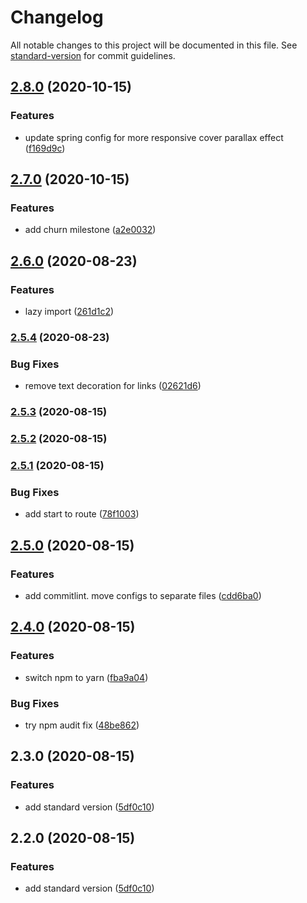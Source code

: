 # Changelog

All notable changes to this project will be documented in this file. See [standard-version](https://github.com/conventional-changelog/standard-version) for commit guidelines.

## [2.8.0](https://github.com/calvinyhu/calvinhu/compare/v2.7.0...v2.8.0) (2020-10-15)


### Features

* update spring config for more responsive cover parallax effect ([f169d9c](https://github.com/calvinyhu/calvinhu/commit/f169d9c7a1348c8d2f76cea587b266e9e379a31d))

## [2.7.0](https://github.com/calvinyhu/calvinhu/compare/v2.6.0...v2.7.0) (2020-10-15)


### Features

* add churn milestone ([a2e0032](https://github.com/calvinyhu/calvinhu/commit/a2e00328472842a2003edc383634040dba806334))

## [2.6.0](https://github.com/calvinyhu/calvinhu/compare/v2.5.4...v2.6.0) (2020-08-23)


### Features

* lazy import ([261d1c2](https://github.com/calvinyhu/calvinhu/commit/261d1c20a3b2ff4d1102c4e0913490af567cbd71))

### [2.5.4](https://github.com/calvinyhu/calvinhu/compare/v2.5.3...v2.5.4) (2020-08-23)


### Bug Fixes

* remove text decoration for links ([02621d6](https://github.com/calvinyhu/calvinhu/commit/02621d6e0d5975b33ad326a15fb13c90f56d792a))

### [2.5.3](https://github.com/calvinyhu/calvinhu/compare/v2.5.1...v2.5.3) (2020-08-15)

### [2.5.2](https://github.com/calvinyhu/calvinhu/compare/v2.5.1...v2.5.2) (2020-08-15)

### [2.5.1](https://github.com/calvinyhu/calvinhu/compare/v2.5.0...v2.5.1) (2020-08-15)


### Bug Fixes

* add start to route ([78f1003](https://github.com/calvinyhu/calvinhu/commit/78f100369c1b7cc369eac25708a2ba9582d29ad3))

## [2.5.0](https://github.com/calvinyhu/calvinhu/compare/v2.4.0...v2.5.0) (2020-08-15)


### Features

* add commitlint. move configs to separate files ([cdd6ba0](https://github.com/calvinyhu/calvinhu/commit/cdd6ba028e5757439b9bcf244e0d972e38461dc9))

## [2.4.0](https://github.com/calvinyhu/calvinhu/compare/v2.3.0...v2.4.0) (2020-08-15)


### Features

* switch npm to yarn ([fba9a04](https://github.com/calvinyhu/calvinhu/commit/fba9a0447c098f5bad3a58098bac25bcf4190d8f))


### Bug Fixes

* try npm audit fix ([48be862](https://github.com/calvinyhu/calvinhu/commit/48be8622a2379c49e0d6aa87fe3b2d6f7e9d27ca))

## 2.3.0 (2020-08-15)


### Features

* add standard version ([5df0c10](https://github.com/calvinyhu/calvinhu/commit/5df0c105c1b50322b0ba199ee8d8a1e6d8e62da9))

## 2.2.0 (2020-08-15)


### Features

* add standard version ([5df0c10](https://github.com/calvinyhu/calvinhu/commit/5df0c105c1b50322b0ba199ee8d8a1e6d8e62da9))
